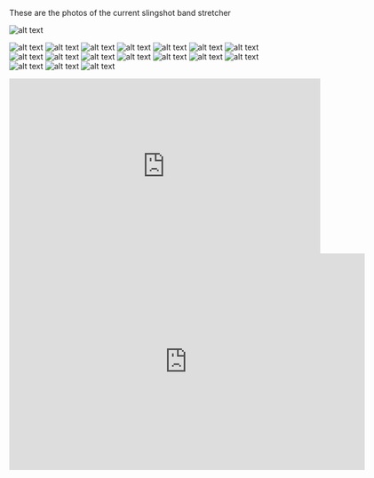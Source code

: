 These are the photos of the current slingshot band stretcher



![alt text](https://raw.githubusercontent.com/busysteve/BandStretcher/master/photo/20170325_181848-cut-rubber.jpg "Cut Rubber for extreme tapered bands")


![alt text](https://raw.githubusercontent.com/busysteve/BandStretcher/master/photo/20170325_182434-bands-and-pouch.jpg	"" )
![alt text](https://raw.githubusercontent.com/busysteve/BandStretcher/master/photo/20170326_145444-toggle-clamped-rubber.jpg 	"" )
![alt text](https://raw.githubusercontent.com/busysteve/BandStretcher/master/photo/20170326_145522-toggle-clamp-platform.jpg	"" )
![alt text](https://raw.githubusercontent.com/busysteve/BandStretcher/master/photo/20170326_145648-calibration-weight.jpg		"" )
![alt text](https://raw.githubusercontent.com/busysteve/BandStretcher/master/photo/20170326_145752-callibration-hole.jpg		"" )
![alt text](https://raw.githubusercontent.com/busysteve/BandStretcher/master/photo/20170326_145759-callibration-hole-under-side.jpg		"" )
![alt text](https://raw.githubusercontent.com/busysteve/BandStretcher/master/photo/20170326_145903-calibrating-top-side-view.jpg		"" )
![alt text](https://raw.githubusercontent.com/busysteve/BandStretcher/master/photo/20170326_145944-callibrating-under-side-view.jpg		"" )
![alt text](https://raw.githubusercontent.com/busysteve/BandStretcher/master/photo/20170326_150042-20kg-load-sensor.jpg		"" )
![alt text](https://raw.githubusercontent.com/busysteve/BandStretcher/master/photo/20170326_150146-HX711-load-sensor-board.jpg		"" )
![alt text](https://raw.githubusercontent.com/busysteve/BandStretcher/master/photo/20170326_150240-omron-ee_spy302.jpg		"" )
![alt text](https://raw.githubusercontent.com/busysteve/BandStretcher/master/photo/20170326_150252-kia-sadona-window-motor-with-reel-spool.jpg		"" )
![alt text](https://raw.githubusercontent.com/busysteve/BandStretcher/master/photo/20170326_150302-kia-sadona-window-motor-with-reel-spool-high-view.jpg		"" )
![alt text](https://raw.githubusercontent.com/busysteve/BandStretcher/master/photo/20170326_150310-relay-bank-for-mechanical-H-bridge.jpg		"" )
![alt text](https://raw.githubusercontent.com/busysteve/BandStretcher/master/photo/20170326_150326-2x-12v-DeWalt-drill-batteries.jpg		"" )
![alt text](https://raw.githubusercontent.com/busysteve/BandStretcher/master/photo/Screenshot_20170326-145200-before-stretch.png		"" )
![alt text](https://raw.githubusercontent.com/busysteve/BandStretcher/master/photo/Screenshot_20170326-145401-durring-stretch.png 	"Band stretched to 32 inches" )

<iframe type="text/html" src="http://www.youtube.com/embed/Ff3LA48dPME" width="560" height="315" frameborder="0" allowfullscreen></iframe>
<iframe id="ytplayer" class="EmbeddedVideo" type="text/html" width="640" height="390" src="https://youtube.com/embed/baXv_5z7HVY?html5=1&amp;fs=1" frameborder="0" allowfullscreen="" webkitallowfullscreen=""></iframe>
<object data="http://www.youtube.com/embed/Ff3LA48dPME" width="560" height="315"></object>
   
   
